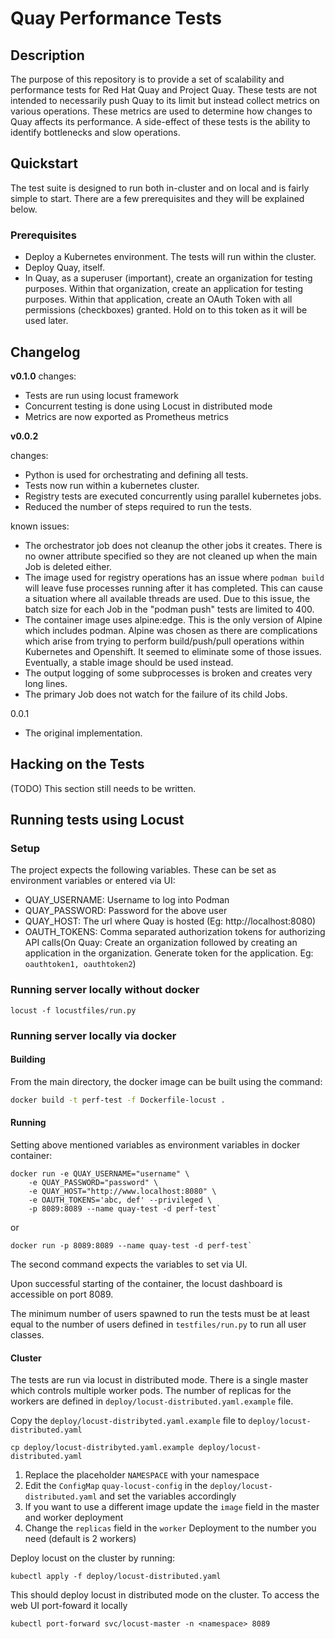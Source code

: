 # Quay Performance Tests

## Description

The purpose of this repository is to provide a set of scalability and
performance tests for Red Hat Quay and Project Quay. These tests are not
intended to necessarily push Quay to its limit but instead collect metrics on
various operations. These metrics are used to determine how changes to Quay
affects its performance. A side-effect of these tests is the ability to
identify bottlenecks and slow operations.

## Quickstart

The test suite is designed to run both in-cluster and on local and is fairly simple to start.
There are a few prerequisites and they will be explained below.

### Prerequisites

- Deploy a Kubernetes environment. The tests will run within the cluster.
- Deploy Quay, itself.
- In Quay, as a superuser (important), create an organization for testing
  purposes. Within that organization, create an application for testing
  purposes. Within that application, create an OAuth Token with all
  permissions (checkboxes) granted. Hold on to this token as it will be used
  later.

## Changelog

**v0.1.0**
changes:

- Tests are run using locust framework
- Concurrent testing is done using Locust in distributed mode
- Metrics are now exported as Prometheus metrics

**v0.0.2**

changes:

- Python is used for orchestrating and defining all tests.
- Tests now run within a kubernetes cluster.
- Registry tests are executed concurrently using parallel kubernetes jobs.
- Reduced the number of steps required to run the tests.

known issues:

- The orchestrator job does not cleanup the other jobs it creates. There is
  no owner attribute specified so they are not cleaned up when the main Job
  is deleted either.
- The image used for registry operations has an issue where `podman build`
  will leave fuse processes running after it has completed. This can cause a
  situation where all available threads are used. Due to this issue, the batch
  size for each Job in the "podman push" tests are limited to 400.
- The container image uses alpine:edge. This is the only version of Alpine which
  includes podman. Alpine was chosen as there are complications which arise from
  trying to perform build/push/pull operations within Kubernetes and Openshift.
  It seemed to eliminate some of those issues. Eventually, a stable image should
  be used instead.
- The output logging of some subprocesses is broken and creates very long lines.
- The primary Job does not watch for the failure of its child Jobs.

0.0.1

- The original implementation.
  
## Hacking on the Tests

(TODO) This section still needs to be written.

## Running tests using Locust

### Setup

The project expects the following variables. These can be set as environment variables or entered via UI:
- QUAY_USERNAME: Username to log into Podman
- QUAY_PASSWORD: Password for the above user
- QUAY_HOST: The url where Quay is hosted (Eg: http://localhost:8080)
- OAUTH_TOKENS: Comma separated authorization tokens for authorizing API calls(On Quay: Create an organization followed by creating an application in the organization. Generate token for the application. Eg: `oauthtoken1, oauthtoken2`)

### Running server locally without docker

```
locust -f locustfiles/run.py
```

### Running server locally via docker

#### Building

From the main directory, the docker image can be built using the command: 

```bash
docker build -t perf-test -f Dockerfile-locust .
```

#### Running

Setting above mentioned variables as environment variables in docker container:

```
docker run -e QUAY_USERNAME="username" \
    -e QUAY_PASSWORD="password" \
    -e QUAY_HOST="http://www.localhost:8080" \
    -e OAUTH_TOKENS='abc, def' --privileged \
    -p 8089:8089 --name quay-test -d perf-test`
```

or

```
docker run -p 8089:8089 --name quay-test -d perf-test`
```

The second command expects the variables to set via UI.


Upon successful starting of the container, the locust dashboard is accessible
on port 8089.

The minimum number of users spawned to run the tests must be at least equal to
the number of users defined in `testfiles/run.py` to run all user classes.

#### Cluster

The tests are run via locust in distributed mode. There is a single master
which controls multiple worker pods. The number of replicas for the workers are
defined in `deploy/locust-distributed.yaml.example` file. 

Copy the `deploy/locust-distribyted.yaml.example` file to `deploy/locust-distributed.yaml`


```
cp deploy/locust-distribyted.yaml.example deploy/locust-distributed.yaml
```

1. Replace the placeholder `NAMESPACE` with your namespace
2. Edit the `ConfigMap` `quay-locust-config` in the `deploy/locust-distributed.yaml` and set the variables accordingly
3. If you want to use a different image update the `image` field in the master and worker deployment
4. Change the `replicas` field in the `worker` Deployment to the number you need (default is 2 workers)

Deploy locust on the cluster by running:

```
kubectl apply -f deploy/locust-distributed.yaml
```

This should deploy locust in distributed mode on the cluster. To access the web UI port-foward it locally

```
kubectl port-forward svc/locust-master -n <namespace> 8089
```
